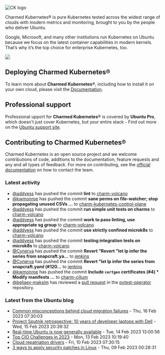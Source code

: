![CK logo](https://assets.ubuntu.com/v1/451d4cf4-Charmed+Kubernetes_RGB_onWhite_2022.svg)

Charmed Kubernetes® is pure Kubernetes tested across the widest range of clouds with modern metrics and monitoring, brought to you by the people who deliver Ubuntu.

Google, Microsoft, and many other institutions run Kubernetes on Ubuntu because we focus on the latest container capabilities in modern kernels. That’s why it’s the top choice for enterprise Kubernetes, too.

![](https://assets.ubuntu.com/v1/843c77b6-juju-at-a-glace.svg)

## Deploying Charmed Kubernetes®

To learn more about **Charmed Kubernetes**®, including how to install it on your own cloud, please visit the [Documentation][docs].

## Professional support

Professional upport for **Charmed Kubernetes**® is covered by **Ubuntu Pro**, which doesn't just cover Kubernetes, but your entire stack - Find out more on the [Ubuntu support site](https://ubuntu.com/support).

## Contributing to Charmed Kubernetes®

Charmed Kubernetes is an open source project and we welcome contributions of code, additions to the documentation, feature requests and any and all types of feedback. For more on contributing, see the [official documentation][get-in-touch] on how to contact the team.

<!-- LINKS -->
[docs]: https://ubuntu.com/kubernetes/docs
[get-in-touch]: https://ubuntu.com/kubernetes/docs/get-in-touch

### Latest activity

<!-- activity starts -->
 - [@addyess](https://github.com/addyess) has pushed the commit **lint** to [charm-volcano](https://github.com/charmed-kubernetes/charm-volcano)
 - [@kwmonroe](https://github.com/kwmonroe) has pushed the commit **sane perms on file-watcher; stop propagating unused CSVs ...** to [charm-kubernetes-control-plane](https://github.com/charmed-kubernetes/charm-kubernetes-control-plane)
 - [@addyess](https://github.com/addyess) has pushed the commit **run simple unit tests on charms** to [charm-volcano](https://github.com/charmed-kubernetes/charm-volcano)
 - [@addyess](https://github.com/addyess) has pushed the commit **work to pass linting, use appropriate sg group** to [charm-volcano](https://github.com/charmed-kubernetes/charm-volcano)
 - [@addyess](https://github.com/addyess) has pushed the commit **use strictly confined microk8s** to [charm-volcano](https://github.com/charmed-kubernetes/charm-volcano)
 - [@addyess](https://github.com/addyess) has pushed the commit **testing integration tests on microk8s** to [charm-volcano](https://github.com/charmed-kubernetes/charm-volcano)
 - [@Cynerva](https://github.com/Cynerva) has pushed the commit **Revert "Revert "let lp infer the series from snapcraft.ya...** to [jenkins](https://github.com/charmed-kubernetes/jenkins)
 - [@Cynerva](https://github.com/Cynerva) has pushed the commit **Revert "let lp infer the series from snapcraft.yaml (#120...** to [jenkins](https://github.com/charmed-kubernetes/jenkins)
 - [@kwmonroe](https://github.com/kwmonroe) has pushed the commit **Include `certgen` certificates  (#4)  * Modify manifests ...** to [charm-cilium](https://github.com/charmed-kubernetes/charm-cilium)
 - [@beliaev-maksim](https://github.com/beliaev-maksim) has reviewed a [pull request](https://github.com/charmed-kubernetes/pytest-operator/pull/99) in the [pytest-operator](https://github.com/charmed-kubernetes/pytest-operator) repository.
<!-- activity ends -->

<!-- roadmap starts -->

<!-- roadmap ends -->

### Latest from the Ubuntu blog

<!-- blog starts -->
* [Common misconceptions behind cloud migration failures](https://ubuntu.com//blog/cloud-migration-failures) - Thu, 16 Feb 2023 07:30:03 
* [Project Sputnik retrospective: 10 years of developer laptops with Dell](https://ubuntu.com//blog/project-sputnik-retrospective-10-years-of-developer-laptops-with-dell) - Wed, 15 Feb 2023 20:39:32 
* [Real-time Ubuntu is now generally available](https://ubuntu.com//blog/real-time-ubuntu-is-now-generally-available) - Tue, 14 Feb 2023 13:00:56 
* [Top CIO Challenges in 2023](https://ubuntu.com//blog/top_cios_challenges_2023) - Mon, 13 Feb 2023 10:19:40 
* [Cloud repatriation drivers](https://ubuntu.com//blog/cloud-repatriation) - Fri, 10 Feb 2023 07:30:15 
* [3 ways to apply security patches in Linux](https://ubuntu.com//blog/3-ways-to-apply-security-patches-in-linux) - Thu, 09 Feb 2023 00:28:31 
<!-- blog ends -->
